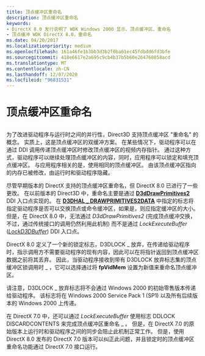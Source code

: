 ```yaml
---
title: 顶点缓冲区重命名
description: 顶点缓冲区重命名
keywords:
- DirectX 8.0 发行说明了 WDK Windows 2000 显示、顶点缓冲区、重命名
- 顶点缓冲 WDK DirectX 8.0，重命名
ms.date: 04/20/2017
ms.localizationpriority: medium
ms.openlocfilehash: 161a46fe1b3bb3d3b2f0ba61ec45fdbdd6fd3bfe
ms.sourcegitcommit: 418e6617e2a695c9cb4b37b5b60e264760858acd
ms.translationtype: MT
ms.contentlocale: zh-CN
ms.lasthandoff: 12/07/2020
ms.locfileid: "96831531"
---
```

# <a name="vertex-buffer-renaming"></a>顶点缓冲区重命名


## <span id="ddk_vertex_buffer_renaming_gg"></span><span id="DDK_VERTEX_BUFFER_RENAMING_GG"></span>


为了改进驱动程序与运行时之间的并行性，Direct3D 支持顶点缓冲区 "重命名" 的概念。 实质上，这是顶点缓冲区的双缓冲方案。 在某些情况下，驱动程序可以在通过 DDI 调用传递顶点缓冲区时修改顶点缓冲区的视频内存指针。 通过这种方式，驱动程序可以继续处理顶点缓冲区的内容，同时，应用程序可以锁定和填充顶点缓冲区。 与应用程序相关的是，使用相同的顶点缓冲区。 由该顶点缓冲区指向的内存已被修改，由运行时和驱动程序隐藏。

尽管早期版本的 DirectX 支持的顶点缓冲区重命名，但 DirectX 8.0 已进行了一些更改。 在以前版本的 Direct3D 中，重命名主要是通过 [**D3dDrawPrimitives2**](/windows-hardware/drivers/ddi/d3dhal/nc-d3dhal-lpd3dhal_drawprimitives2cb) DDI 入口点实现的。 在 [**D3DHAL \_ DRAWPRIMITIVES2DATA**](/windows-hardware/drivers/ddi/d3dhal/ns-d3dhal-_d3dhal_drawprimitives2data) 中指定的标志将指定驱动程序是否可以交换顶点或命令缓冲区，如果是，则应指定缓冲区的大小。 但是，在 DirectX 8.0 中，无法通过 *D3dDrawPrimitives2* (完成顶点缓冲交换，不过，通过传统接口的调用仍然利用此机制) 而不是通过 *LockExecuteBuffer* ([*LockD3DBuffer*](/previous-versions/windows/hardware/drivers/ff568216(v=vs.85))) DDI 入口点。

DirectX 8.0 定义了一个新的锁定标志，D3DLOCK \_ 放弃，在传递给驱动程序时，指示调用方不需要驱动程序的现有内容，因此可以在将指针返回到顶点缓冲区数据之前将其丢弃。 因此，当驱动程序接收到带有 D3DLOCK 放弃标志集的顶点缓冲区锁调用时 \_ ，它可以选择通过将 **fpVidMem** 设置为新值来重命名顶点缓冲区。

请注意，D3DLOCK \_ 放弃标志将不会通过 Windows 2000 的初始零售版本传递给驱动程序。 该标志将在 Windows 2000 Service Pack 1 (SP1) 以及所有后续版本的 Windows 2000 上传递。

在 DirectX 7.0 中，还可以通过 *LockExecuteBuffer* 使用标志 DDLOCK DISCARDCONTENTS 来完成顶点缓冲区重命名 \_ 。 但是，在 DirectX 7.0 的原始版本上运行时和驱动程序之间的同步会阻止此机制正常工作。 但是，使用 DirectX 8.0 发布的 DirectX 7.0 版本可以纠正此问题，并且锁定时的顶点缓冲区重命名功能通过 DirectX 7.0 接口运行。

 

